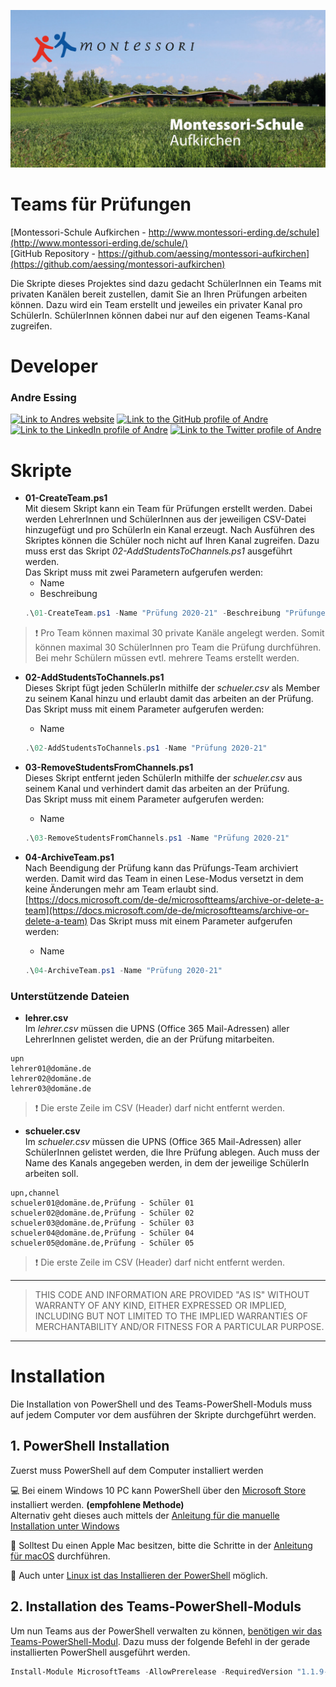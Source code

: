 ![Montessori Erding Logo](../docs/images/banner.jpg)

# Teams für Prüfungen

[Montessori-Schule Aufkirchen - http://www.montessori-erding.de/schule](http://www.montessori-erding.de/schule/)  
[GitHub Repository - https://github.com/aessing/montessori-aufkirchen](https://github.com/aessing/montessori-aufkirchen)

Die Skripte dieses Projektes sind dazu gedacht SchülerInnen ein Teams mit privaten Kanälen bereit zustellen, damit Sie an Ihren Prüfungen arbeiten können. Dazu wird ein Team erstellt und jeweiles ein privater Kanal pro SchülerIn. SchülerInnen können dabei nur auf den eigenen Teams-Kanal zugreifen.

# Developer

### Andre Essing
[<img alt="Link to Andres website" src="https://img.shields.io/static/v1?label=My%20website&message=Visit%20me&labelColor=56B7E6&logoColor=ffffff&style=for-the-badge&logo=microsoft-edge" />](https://www.andre-essing.de)
[<img alt="Link to the GitHub profile of Andre" src="https://img.shields.io/static/v1?label=GitHub&message=Follow%20me&labelColor=181717&logoColor=ffffff&style=for-the-badge&logo=GitHub" />](https://github.com/aessing) 
[<img alt="Link to the LinkedIn profile of Andre" src="https://img.shields.io/static/v1?label=LinkedIn&message=Follow%20me&labelColor=0077B5&logoColor=ffffff&style=for-the-badge&logo=linkedin" />](https://www.linkedin.com/in/aessing/)
[<img alt="Link to the Twitter profile of Andre" src="https://img.shields.io/static/v1?label=Twitter&message=Follow%20me&labelColor=1DA1F2&logoColor=ffffff&style=for-the-badge&logo=twitter" />](https://twitter.com/aessing)

# Skripte

- __01-CreateTeam.ps1__  
Mit diesem Skript kann ein Team für Prüfungen erstellt werden. Dabei werden LehrerInnen und SchülerInnen aus der jeweiligen CSV-Datei hinzugefügt und pro SchülerIn ein Kanal erzeugt. Nach Ausführen des Skriptes können die Schüler noch nicht auf Ihren Kanal zugreifen. Dazu muss erst das Skript _02-AddStudentsToChannels.ps1_ ausgeführt werden.  
Das Skript muss mit zwei Parametern aufgerufen werden:  
  - Name  
  - Beschreibung  
  ```PowerShell
  .\01-CreateTeam.ps1 -Name "Prüfung 2020-21" -Beschreibung "Prüfungen im Jahrgang 2020/21"
  ```
> :exclamation: Pro Team können maximal 30 private Kanäle angelegt werden. Somit können maximal 30 SchülerInnen pro Team die Prüfung durchführen. Bei mehr Schülern müssen evtl. mehrere Teams erstellt werden.

- __02-AddStudentsToChannels.ps1__  
Dieses Skript fügt jeden SchülerIn mithilfe der _schueler.csv_ als Member zu seinem Kanal hinzu und erlaubt damit das arbeiten an der Prüfung.  
Das Skript muss mit einem Parameter aufgerufen werden:  
  - Name  
  ```PowerShell
  .\02-AddStudentsToChannels.ps1 -Name "Prüfung 2020-21"
  ```

- __03-RemoveStudentsFromChannels.ps1__  
Dieses Skript entfernt jeden SchülerIn mithilfe der _schueler.csv_ aus seinem Kanal und verhindert damit das arbeiten an der Prüfung.  
Das Skript muss mit einem Parameter aufgerufen werden:  
  - Name  
  ```PowerShell
  .\03-RemoveStudentsFromChannels.ps1 -Name "Prüfung 2020-21"
  ```

- __04-ArchiveTeam.ps1__  
Nach Beendigung der Prüfung kann das Prüfungs-Team archiviert werden. Damit wird das Team in einen Lese-Modus versetzt in dem keine Änderungen mehr am Team erlaubt sind. [https://docs.microsoft.com/de-de/microsoftteams/archive-or-delete-a-team](https://docs.microsoft.com/de-de/microsoftteams/archive-or-delete-a-team)
Das Skript muss mit einem Parameter aufgerufen werden:  
  - Name
  ```PowerShell
  .\04-ArchiveTeam.ps1 -Name "Prüfung 2020-21"
  ```

### Unterstützende Dateien

- __lehrer.csv__  
Im _lehrer.csv_ müssen die UPNS (Office 365 Mail-Adressen) aller LehrerInnen gelistet werden, die an der Prüfung mitarbeiten.  
```
upn
lehrer01@domäne.de
lehrer02@domäne.de
lehrer03@domäne.de
```
> :exclamation: Die erste Zeile im CSV (Header) darf nicht entfernt werden.


- __schueler.csv__  
Im _schueler.csv_ müssen die UPNS (Office 365 Mail-Adressen) aller SchülerInnen gelistet werden, die Ihre Prüfung ablegen. Auch muss der Name des Kanals angegeben werden, in dem der jeweilige SchülerIn arbeiten soll.  
```
upn,channel
schueler01@domäne.de,Prüfung - Schüler 01
schueler02@domäne.de,Prüfung - Schüler 02
schueler03@domäne.de,Prüfung - Schüler 03
schueler04@domäne.de,Prüfung - Schüler 04
schueler05@domäne.de,Prüfung - Schüler 05
```
> :exclamation: Die erste Zeile im CSV (Header) darf nicht entfernt werden.

---
> THIS CODE AND INFORMATION ARE PROVIDED "AS IS" WITHOUT WARRANTY OF ANY KIND, EITHER EXPRESSED OR IMPLIED, INCLUDING BUT NOT LIMITED TO THE IMPLIED WARRANTIES OF MERCHANTABILITY AND/OR FITNESS FOR A PARTICULAR PURPOSE.
---

# Installation

Die Installation von PowerShell und des Teams-PowerShell-Moduls muss auf jedem Computer vor dem ausführen der Skripte durchgeführt werden.

## 1. PowerShell Installation

Zuerst muss PowerShell auf dem Computer installiert werden

:computer: Bei einem Windows 10 PC kann PowerShell über den [Microsoft Store](https://www.microsoft.com/de-de/p/powershell/9mz1snwt0n5d?activetab=pivot:overviewtab) installiert werden. __(empfohlene Methode)__  
Alternativ geht dieses auch mittels der [Anleitung für die manuelle Installation unter Windows](https://docs.microsoft.com/de-de/powershell/scripting/install/installing-powershell-core-on-windows?view=powershell-7.1)

:apple: Solltest Du einen Apple Mac besitzen, bitte die Schritte in der [Anleitung für macOS](https://docs.microsoft.com/de-de/powershell/scripting/install/installing-powershell-core-on-macos?view=powershell-7.1) durchführen.

:penguin: Auch unter [Linux ist das Installieren der PowerShell](https://docs.microsoft.com/de-de/powershell/scripting/install/installing-powershell-core-on-linux?view=powershell-7.1) möglich.

## 2. Installation des Teams-PowerShell-Moduls
Um nun Teams aus der PowerShell verwalten zu können, [benötigen wir das Teams-PowerShell-Modul](https://docs.microsoft.com/de-de/MicrosoftTeams/teams-powershell-install). Dazu muss der folgende Befehl in der gerade installierten PowerShell ausgeführt werden.

```Powershell
Install-Module MicrosoftTeams -AllowPrerelease -RequiredVersion "1.1.9-preview" -Scope CurrentUser
```
